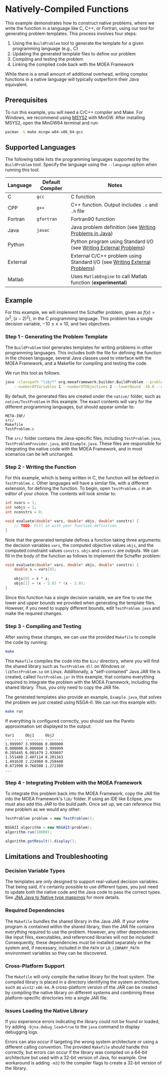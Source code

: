 # Natively-Compiled Functions

This example demonstrates how to construct native problems, where we write the function in a language like C, C++,
or Fortran, using our tool for generating problem templates.  This process involves four steps:

1. Using the `BuildProblem` tool to generate the template for a given programming language (e.g., C)
2. Updating the generated template files to define our problem
3. Compiling and testing the problem
4. Linking the compiled code back with the MOEA Framework

While there is a small amount of additional overhead, writing complex functions in a native language will typically
outperform their Java equivalent.

## Prerequisites

To run this example, you will need a C/C++ compiler and Make.  For Windows, we recommend using
[MSYS2](https://www.msys2.org/) with MinGW.  After installing MSYS2, open the MinGW64 terminal and run:

```bash
pacman -S make mingw-w64-x86_64-gcc
```

## Supported Languages

The following table lists the programming languages supported by the `BuildProblem` tool.  Specify the language
using the `--language` option when running this tool.

Language | Default Compiler | Notes
-------- | ---------------- | -----
C        | `gcc`            | C function
CPP      | `g++`            | C++ function.  Output includes `.c` and `.h` file
Fortran  | `gfortran`       | Fortran90 function
Java     | `javac`          | Java problem definition (see [Writing Problems in Java](writingJavaProblem.md))
Python   |                  | Python program using Standard I/O (see [Writing External Problems](writingExternalProblem.md))
External |                  | External C/C++ problem using Standard I/O (see [Writing External Problems](writingExternalProblem.md))
Matlab   |                  | Uses `MatlabEngine` to call Matlab function (**experimental**)

## Example

For this example, we will implement the Schaffer problem, given as $f(x) = (x^2, (x-2)^2)$, in the C programming
language.  This problem has a single decision variable, $-10 \leq x \leq 10$, and two objectives.

### Step 1 - Generating the Problem Template

The `BuildProblem` tool generates templates for writing problems in other programming languages.  This includes
both the file for defining the function in the chosen language, several Java classes used to interface with the 
MOEA Framework, and a Makefile for compiling and testing the code.

We run this tool as follows:

```bash
java -classpath "lib/*" org.moeaframework.builder.BuildProblem --problemName TestProblem --language c \
	--numberOfVariables 1 --numberOfObjectives 2 --lowerBound -10.0 --upperBound 10.0
```

By default, the generated files are created under the `native/` folder, such as `native/TestProblem` in this
example.  The exact contents will vary for the different programming languages, but should appear similar to:

```
META-INF/
src/
Makefile
TestProblem.c
```

The `src/` folder contains the Java-specific files, including `TestProblem.java`, `TestProblemProvider.java`,
and `Example.java`.  These files are responsible for integrating the native code with the MOEA Framework, and in
most scenarios can be left unchanged.

### Step 2 - Writing the Function

For this example, which is being written in C, the function will be defined in `TestProblem.c`.  Other languages
will have a similar file, with a different extension, for defining the function.  To begin, open `TestProblem.c`
in an editor of your choice.  The contents will look similar to:

```c
int nvars = 1;
int nobjs = 2;
int nconstrs = 0;

void evaluate(double* vars, double* objs, double* constrs) {
	// TODO: Fill in with your function definition
}
```

Note that the generated template defines a function taking three arguments: the decision variables `vars`, the
computed objective values `objs`, and the computed constraint values `constrs`.  `objs` and `constrs` are outputs.
We can fill in the body of the function as follows to implement the Schaffer problem:

```c
void evaluate(double* vars, double* objs, double* constrs) {
	double x = vars[0];
	
	objs[0] = x * x;
	objs[1] = (x - 2.0) * (x - 2.0);
}
```

Since this function has a single decision variable, we are fine to use the lower and upper bounds we provided when
generating the template files.  However, if you need to supply different bounds, edit `TestProblem.java` and make
the required changes.

### Step 3 - Compiling and Testing

After saving these changes, we can use the provided `Makefile` to compile the code by running:

```bash
make
```

This `Makefile` compiles the code into the `bin/` directory, where you will find the shared library such as
`TestProblem.dll` on Windows or `libTestProblem.so` on Linux.  Additionally, a "self-contained" Java JAR file is
created, called `TestProblem.jar` in this example, that contains everything required to integrate the problem with
the MOEA Framework, including the shared library.  Thus, you only need to copy the JAR file.
   
The generated templates also provide an example, `Example.java`, that solves the problem we just created using
NSGA-II.  We can run this example with:

```bash
make run
```

If everything is configured correctly, you should see the Pareto approximation set displayed to the output:

```
Var1     Obj1     Obj2
-------- -------- --------
1.999997 3.999986 0.000000
0.000000 0.000000 3.999999
0.285445 0.081479 2.939697
1.551488 2.407114 0.201163
1.491630 2.224960 0.258440
0.871998 0.760380 1.272389
...
```

### Step 4 - Integrating Problem with the MOEA Framework

To integrate this problem back into the MOEA Framework, copy the JAR file into the MOEA Framework's `lib/` folder.
If using an IDE like Eclipse, you must also add this JAR to the build path.  Once set up, we can reference this new
problem as we would any other:

```java
TestProblem problem = new TestProblem();

NSGAII algorithm = new NSGAII(problem);
algorithm.run(10000);

algorithm.getResult().display();
```

## Limitations and Troubleshooting

### Decision Variable Types

The templates are only designed to support real-valued decision variables.  That being said, it's certainly possible
to use different types, you just need to update both the native code and the Java code to pass the correct types.  See
[JNA Java to Native type mappings](https://github.com/java-native-access/jna/blob/master/www/Mappings.md) for more
details.

### Required Dependencies

The `Makefile` bundles the shared library in the Java JAR.  If your entire program is contained within the shared
library, then the JAR file contains everything required to use the problem.  However, any other dependencies like input
files, executables, and referenced libraries will not be included!  Consequently, these dependencies must be installed
separately on the system and, if necessary, included in the `PATH` or `LD_LIBRARY_PATH` environment variables so
they can be discovered.

### Cross-Platform Support

The `Makefile` will only compile the native library for the host system.  The compiled library is placed in
a directory identifying the system architecture, such as `win32-x86-64`.  A cross-platform version of the JAR can
be created by compiling the native library on different systems and combining these platform-specific directories into
a single JAR file.

### Issues Loading the Native Library

If you experience errors indicating the library could not be found or loaded, try adding `-Djna.debug_load=true` to
the `java` command to display debugging logs.

Errors can also occur if targeting the wrong system architecture or using a different calling convention.  The provided
`Makefile` should handle this correctly, but errors can occur if the library was compiled on a 64-bit architecture but
used with a 32-bit version of Java, for example.  One workaround is adding `-m32` to the compiler flags to create a
32-bit version of the library.
